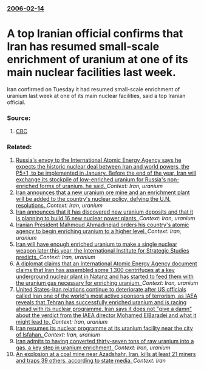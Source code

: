 ### [2006-02-14](/news/2006/02/14/index.md)

#  A top Iranian official confirms that Iran has resumed small-scale enrichment of uranium at one of its main nuclear facilities last week. 

Iran confirmed on Tuesday it had resumed small-scale enrichment of uranium last week at one of its main nuclear facilities, said a top Iranian official.


### Source:

1. [CBC](http://www.cbc.ca/world/story/2006/02/14/iran-uranium060214.html)

### Related:

1. [Russia's envoy to the International Atomic Energy Agency says he expects the historic nuclear deal between Iran and world powers, the P5+1, to be implemented in January. Before the end of the year, Iran will exchange its stockpile of low-enriched uranium for Russia's non-enriched forms of uranium, he said. ](/news/2015/12/7/russia-s-envoy-to-the-international-atomic-energy-agency-says-he-expects-the-historic-nuclear-deal-between-iran-and-world-powers-the-p5-1.md) _Context: Iran, uranium_
2. [Iran announces that a new uranium ore mine and an enrichment plant will be added to the country's nuclear policy, defying the U.N. resolutions. ](/news/2013/04/9/iran-announces-that-a-new-uranium-ore-mine-and-an-enrichment-plant-will-be-added-to-the-country-s-nuclear-policy-defying-the-u-n-resolutio.md) _Context: Iran, uranium_
3. [Iran announces that it has discovered new uranium deposits and that it is planning to build 16 new nuclear power plants. ](/news/2013/02/23/iran-announces-that-it-has-discovered-new-uranium-deposits-and-that-it-is-planning-to-build-16-new-nuclear-power-plants.md) _Context: Iran, uranium_
4. [Iranian President Mahmoud Ahmadinejad orders his country's atomic agency to begin enriching uranium to a higher level. ](/news/2010/02/7/iranian-president-mahmoud-ahmadinejad-orders-his-country-s-atomic-agency-to-begin-enriching-uranium-to-a-higher-level.md) _Context: Iran, uranium_
5. [ Iran will have enough enriched uranium to make a single nuclear weapon later this year, the International Institute for Strategic Studies predicts. ](/news/2009/01/27/iran-will-have-enough-enriched-uranium-to-make-a-single-nuclear-weapon-later-this-year-the-international-institute-for-strategic-studies-p.md) _Context: Iran, uranium_
6. [ A diplomat claims that an International Atomic Energy Agency document claims that Iran has assembled some 1,300 centrifuges at a key underground nuclear plant in Natanz and has started to feed them with the uranium gas necessary for enriching uranium. ](/news/2007/04/18/a-diplomat-claims-that-an-international-atomic-energy-agency-document-claims-that-iran-has-assembled-some-1-300-centrifuges-at-a-key-underg.md) _Context: Iran, uranium_
7. [ United States-Iran relations continue to deteriorate after US officials called Iran one of the world's most active sponsors of terrorism, as IAEA reveals that Tehran has successfully enriched uranium and is racing ahead with its nuclear programme. Iran says it does not "give a damn" about the verdict from the IAEA director Mohamed ElBaradei and what it might lead to. ](/news/2006/04/29/united-states-iran-relations-continue-to-deteriorate-after-us-officials-called-iran-one-of-the-world-s-most-active-sponsors-of-terrorism-a.md) _Context: Iran, uranium_
8. [ Iran resumes its nuclear programme at its uranium facility near the city of Isfahan. ](/news/2005/08/8/iran-resumes-its-nuclear-programme-at-its-uranium-facility-near-the-city-of-isfahan.md) _Context: Iran, uranium_
9. [ Iran admits to having converted thirty-seven tons of raw uranium into a gas, a key step in uranium enrichment. ](/news/2005/05/9/iran-admits-to-having-converted-thirty-seven-tons-of-raw-uranium-into-a-gas-a-key-step-in-uranium-enrichment.md) _Context: Iran, uranium_
10. [An explosion at a coal mine near Azadshahr, Iran, kills at least 21 miners and traps 39 others, according to state media. ](/news/2017/05/3/an-explosion-at-a-coal-mine-near-azadshahr-iran-kills-at-least-21-miners-and-traps-39-others-according-to-state-media.md) _Context: Iran_
